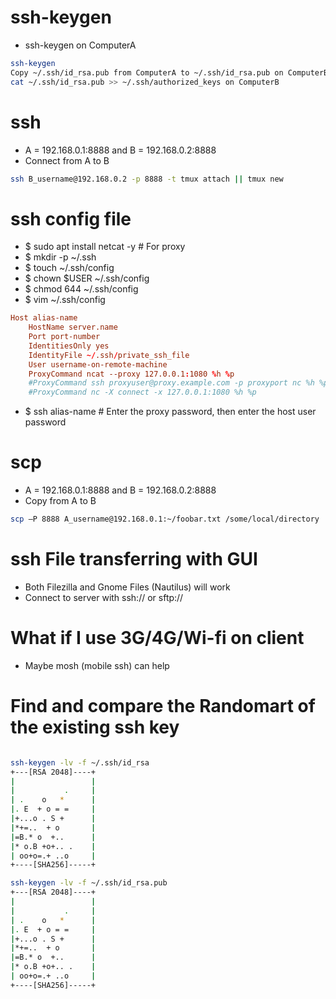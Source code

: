 ssh-keygen
=====
* ssh-keygen on ComputerA
```sh
ssh-keygen
Copy ~/.ssh/id_rsa.pub from ComputerA to ~/.ssh/id_rsa.pub on ComputerB
cat ~/.ssh/id_rsa.pub >> ~/.ssh/authorized_keys on ComputerB
```

ssh
=====
* A = 192.168.0.1:8888 and B = 192.168.0.2:8888
* Connect from A to B
```sh
ssh B_username@192.168.0.2 -p 8888 -t tmux attach || tmux new
```

ssh config file
=====
* $ sudo apt install netcat -y # For proxy
* $ mkdir -p ~/.ssh
* $ touch ~/.ssh/config
* $ chown $USER ~/.ssh/config
* $ chmod 644 ~/.ssh/config
* $ vim ~/.ssh/config
```conf
Host alias-name
    HostName server.name
    Port port-number
    IdentitiesOnly yes
    IdentityFile ~/.ssh/private_ssh_file
    User username-on-remote-machine
    ProxyCommand ncat --proxy 127.0.0.1:1080 %h %p
    #ProxyCommand ssh proxyuser@proxy.example.com -p proxyport nc %h %p 2> /dev/null
    #ProxyCommand nc -X connect -x 127.0.0.1:1080 %h %p
```
* $ ssh alias-name # Enter the proxy password, then enter the host user password

scp
=====
* A = 192.168.0.1:8888 and B = 192.168.0.2:8888
* Copy from A to B
```sh
scp –P 8888 A_username@192.168.0.1:~/foobar.txt /some/local/directory
```

ssh File transferring with GUI
=====
* Both Filezilla and Gnome Files (Nautilus) will work
* Connect to server with ssh:// or sftp://

What if I use 3G/4G/Wi-fi on client
=====
* Maybe mosh (mobile ssh) can help

Find and compare the Randomart of the existing ssh key
=====
```sh

ssh-keygen -lv -f ~/.ssh/id_rsa
+---[RSA 2048]----+
|                 |
|           .     |
| .    o   *      |
|. E  + o = =     |
|+...o . S +      |
|*+=..  + o       |
|=B.* o  +..      |
|* o.B +o+.. .    |
| oo+o=.+ ..o     |
+----[SHA256]-----+

ssh-keygen -lv -f ~/.ssh/id_rsa.pub
+---[RSA 2048]----+
|                 |
|           .     |
| .    o   *      |
|. E  + o = =     |
|+...o . S +      |
|*+=..  + o       |
|=B.* o  +..      |
|* o.B +o+.. .    |
| oo+o=.+ ..o     |
+----[SHA256]-----+
```
